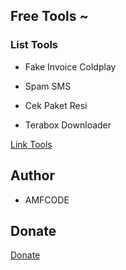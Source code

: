 ## Free Tools ~

### List Tools

- Fake Invoice Coldplay
+ Spam SMS
* Cek Paket Resi
- Terabox Downloader


[Link Tools](https://xiixi.site)

## Author
- AMFCODE

## Donate

[Donate](https://xiixi.site/donate.php)
